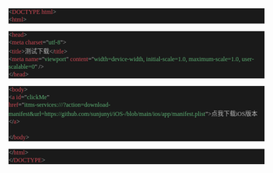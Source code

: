 <!DOCTYPE html PUBLIC "-//W3C//DTD HTML 4.01//EN" "http://www.w3.org/TR/html4/strict.dtd">
<html>
<head>
  <meta http-equiv="Content-Type" content="text/html; charset=utf-8">
  <meta http-equiv="Content-Style-Type" content="text/css">
  <title></title>
  <meta name="Generator" content="Cocoa HTML Writer">
  <meta name="CocoaVersion" content="1894.6">
  <style type="text/css">
    p.p1 {margin: 0.0px 0.0px 0.0px 0.0px; font: 12.0px Monaco; color: #ce4954; -webkit-text-stroke: #ce4954; background-color: #1a1a1a}
    p.p2 {margin: 0.0px 0.0px 0.0px 0.0px; font: 12.0px Monaco; color: #b4b4b4; -webkit-text-stroke: #b4b4b4; background-color: #1a1a1a}
    p.p3 {margin: 0.0px 0.0px 0.0px 0.0px; font: 12.0px Monaco; color: #b4b4b4; -webkit-text-stroke: #b4b4b4}
    p.p4 {margin: 0.0px 0.0px 0.0px 0.0px; font: 12.0px Monaco; color: #5db174; -webkit-text-stroke: #5db174; background-color: #1a1a1a}
    p.p5 {margin: 0.0px 0.0px 0.0px 0.0px; font: 12.0px Monaco; color: #b4b4b4; -webkit-text-stroke: #b4b4b4; background-color: #1a1a1a; min-height: 16.0px}
    span.s1 {font-kerning: none; color: #b4b4b4; -webkit-text-stroke: 0px #b4b4b4}
    span.s2 {font-kerning: none}
    span.s3 {font-kerning: none; color: #ce4954; -webkit-text-stroke: 0px #ce4954}
    span.s4 {font-kerning: none; color: #5db174; -webkit-text-stroke: 0px #5db174}
    span.s5 {font: 12.0px 'PingFang SC'; font-kerning: none}
    span.s6 {font: 12.0px 'PingFang SC'; font-kerning: none; color: #b4b4b4; -webkit-text-stroke: 0px #b4b4b4}
  </style>
</head>
<body>
<p class="p1"><span class="s1">&lt;</span><span class="s2">DOCTYPE html</span><span class="s1">&gt;</span></p>
<p class="p2"><span class="s2"><span class="Apple-converted-space">    </span>&lt;</span><span class="s3">html</span><span class="s2">&gt;</span></p>
<p class="p3"><span class="s2"><br>
</span></p>
<p class="p2"><span class="s2"><span class="Apple-converted-space">    </span>&lt;</span><span class="s3">head</span><span class="s2">&gt;</span></p>
<p class="p2"><span class="s2"><span class="Apple-converted-space">        </span>&lt;</span><span class="s3">meta charset</span><span class="s2">="</span><span class="s4">utf-8</span><span class="s2">"&gt;</span></p>
<p class="p2"><span class="s2"><span class="Apple-converted-space">        </span>&lt;</span><span class="s3">title</span><span class="s2">&gt;</span><span class="s5">测试下载</span><span class="s2">&lt;/</span><span class="s3">title</span><span class="s2">&gt;</span></p>
<p class="p4"><span class="s1"><span class="Apple-converted-space">        </span>&lt;</span><span class="s3">meta name</span><span class="s1">="</span><span class="s2">viewport</span><span class="s1">"</span><span class="s3"> content</span><span class="s1">="</span><span class="s2">width=device-width, initial-scale=1.0, maximum-scale=1.0, user-scalable=0</span><span class="s1">"</span><span class="s3"> </span><span class="s1">/&gt;</span></p>
<p class="p2"><span class="s2"><span class="Apple-converted-space">    </span>&lt;/</span><span class="s3">head</span><span class="s2">&gt;</span></p>
<p class="p3"><span class="s2"><br>
</span></p>
<p class="p2"><span class="s2"><span class="Apple-converted-space">    </span>&lt;</span><span class="s3">body</span><span class="s2">&gt;</span></p>
<p class="p2"><span class="s2"><span class="Apple-converted-space">        </span>&lt;</span><span class="s3">a id</span><span class="s2">="</span><span class="s4">clickMe</span><span class="s2">"</span></p>
<p class="p4"><span class="s3"><span class="Apple-converted-space">            </span>href</span><span class="s1">="</span><span class="s2">itms-services:///?action=download-manifest&amp;url=https://github.com/sunjunyi/iOS-/blob/main/ios/app/manifest.plist</span><span class="s1">”&gt;</span><span class="s6">点我下载</span><span class="s1">iOS</span><span class="s6">版本</span><span class="s1">&lt;/</span><span class="s3">a</span><span class="s1">&gt;</span></p>
<p class="p5"><span class="s2"><span class="Apple-converted-space">        </span></span></p>
<p class="p2"><span class="s2"><span class="Apple-converted-space">    </span>&lt;/</span><span class="s3">body</span><span class="s2">&gt;</span></p>
<p class="p3"><span class="s2"><br>
</span></p>
<p class="p2"><span class="s2"><span class="Apple-converted-space">    </span>&lt;/</span><span class="s3">html</span><span class="s2">&gt;</span></p>
<p class="p1"><span class="s1">&lt;/</span><span class="s2">DOCTYPE</span><span class="s1">&gt;</span></p>
</body>
</html>
